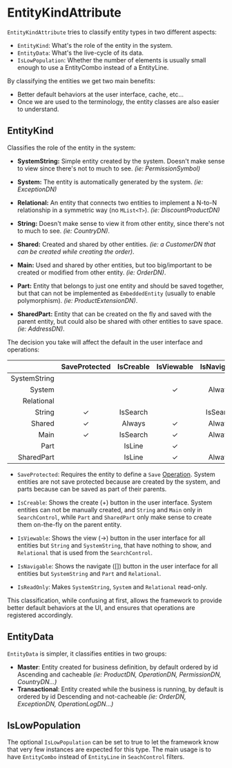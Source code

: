 # EntityKindAttribute

`EntityKindAttribute` tries to classify entity types in two different aspects:

* `EntityKind`:  What's the role of the entity in the system. 
* `EntityData`:  What's the live-cycle of its data. 
* `IsLowPopulation`: Whether the number of elements is usually small enough to use a EntityCombo instead of a EntityLine. 

By classifying the entities we get two main benefits: 

* Better default behaviors at the user interface, cache, etc...
* Once we are used to the terminology, the entity classes are also easier to understand.

## EntityKind

Classifies the role of the entity in the system: 

* **SystemString:** Simple entity created by the system. Doesn't make sense to view since there's not to much to see. *(ie: PermissionSymbol)*

* **System:** The entity is automatically generated by the system. *(ie: ExceptionDN)* 

* **Relational:** An entity that connects two entities to implement a N-to-N relationship in a symmetric way (no `MList<T>`). *(ie: DiscountProductDN)* 

* **String:** Doesn't make sense to view it from other entity, since there's not to much to see. *(ie: CountryDN)*.

* **Shared:** Created and shared by other entities. *(ie: a CustomerDN that can be created while creating the order)*.  

* **Main:** Used and shared by other entities, but too big/important to be created or modified from other entity. *(ie: OrderDN)*.  

* **Part:** Entity that belongs to just one entity and should be saved together, but that can not be implemented as `EmbeddedEntity` (usually to enable polymorphism). *(ie: ProductExtensionDN)*.

* **SharedPart:** Entity that can be created on the fly and saved with the parent entity, but could also be shared with other entities to save space. *(ie: AddressDN)*.


The decision you take will affect the default in the user interface and operations:

|               |SaveProtected	|IsCreable    |	IsViewable	|IsNavigable| IsReadOnly
|--------------:|:-------------:|:-----------:|:-----------:|:---------:|:-----------:
| SystemString	|	            | 	          |      	    |	        | ✓
| System	    |	            | 	          |✓           |Always	    | ✓
| Relational	|	            | 	          |             |     	    | ✓
| String	    |✓	            | IsSearch    |	            |IsSearch	| 
| Shared	    |✓	            | Always	  |✓	        |Always	    | 
| Main	        |✓	            | IsSearch    |✓	        |Always	    | 
| Part	        |	            | IsLine	  |✓	        |    	    | 
| SharedPart	|	            | IsLine	  |✓	        |Always	    | 

* `SaveProtected`: Requires the entity to define a `Save` [Operation](../Signum.Engine/Operations.md). System entities are not save protected because are created by the system, and parts because can be saved as part of their parents. 

* `IsCreable`: Shows the create (+) button in the user interface. System entities can not be manually created, and `String` and `Main` only in `SearchControl`, while `Part` and `SharedPart` only make sense to create them on-the-fly on the parent entity. 

* `IsViewable`: Shows the view (->) button in the user interface for all entities but `String` and `SystemString`, that have nothing to show, and `Relational` that is used from the `SearchControl`. 

* `IsNavigable`: Shows the navigate ([]) button in the user interface for all entities but `SystemString` and `Part` and `Relational`. 

* `IsReadOnly`: Makes `SystemString`, `System` and `Relational` read-only. 


This classification, while confusing at first, allows the framework to provide better default behaviors at the UI, and ensures that operations are registered accordingly.  

## EntityData
`EntityData` is simpler, it classifies entities in two groups: 

* **Master**: Entity created for business definition, by default ordered by id Ascending and cacheable *(ie: ProductDN, OperationDN, PermissionDN, CountryDN...)*
* **Transactional**: Entity created while the business is running, by default is ordered by id Descending and not-cacheable *(ie: OrderDN, ExceptionDN, OperationLogDN...)*

## IsLowPopulation
The optional `IsLowPopulation` can be set to true to let the framework know that very few instances are expected for this type. The main usage is to have `EntityCombo` instead of `EntityLine` in `SeachControl` filters. 